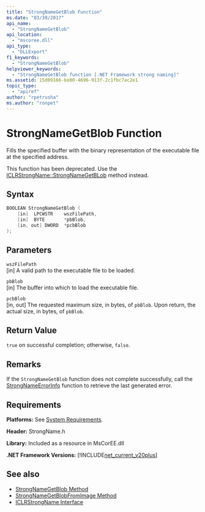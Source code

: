 ```yaml
---
title: "StrongNameGetBlob Function"
ms.date: "03/30/2017"
api_name: 
  - "StrongNameGetBlob"
api_location: 
  - "mscoree.dll"
api_type: 
  - "DLLExport"
f1_keywords: 
  - "StrongNameGetBlob"
helpviewer_keywords: 
  - "StrongNameGetBlob function [.NET Framework strong naming]"
ms.assetid: 15d09166-be00-4696-913f-2c1fbc7ac2e1
topic_type: 
  - "apiref"
author: "rpetrusha"
ms.author: "ronpet"
---
```

# StrongNameGetBlob Function
Fills the specified buffer with the binary representation of the executable file at the specified address.  
  
 This function has been deprecated. Use the [ICLRStrongName::StrongNameGetBLob](../hosting/iclrstrongname-strongnamegetblob-method.md) method instead.  
  
## Syntax  
  
```cpp  
BOOLEAN StrongNameGetBlob (  
    [in]  LPCWSTR    wszFilePath,  
    [in]  BYTE       *pbBlob,  
    [in, out] DWORD  *pcbBlob  
);  
```  
  
## Parameters  
 `wszFilePath`  
 [in] A valid path to the executable file to be loaded.  
  
 `pbBlob`  
 [in] The buffer into which to load the executable file.  
  
 `pcbBlob`  
 [in, out] The requested maximum size, in bytes, of `pbBlob`. Upon return, the actual size, in bytes, of `pbBlob`.  
  
## Return Value  
 `true` on successful completion; otherwise, `false`.  
  
## Remarks  
 If the `StrongNameGetBlob` function does not complete successfully, call the [StrongNameErrorInfo](strongnameerrorinfo-function.md) function to retrieve the last generated error.  
  
## Requirements  
 **Platforms:** See [System Requirements](../../get-started/system-requirements.md).  
  
 **Header:** StrongName.h  
  
 **Library:** Included as a resource in MsCorEE.dll  
  
 **.NET Framework Versions:** [!INCLUDE[net_current_v20plus](../../../../includes/net-current-v20plus-md.md)]  
  
## See also

- [StrongNameGetBlob Method](../hosting/iclrstrongname-strongnamegetblob-method.md)
- [StrongNameGetBlobFromImage Method](../hosting/iclrstrongname-strongnamegetblobfromimage-method.md)
- [ICLRStrongName Interface](../hosting/iclrstrongname-interface.md)
